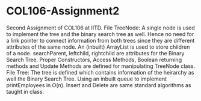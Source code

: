 # COL106-Assignment2
Second Assignment of COL106 at IITD.
File TreeNode:
A single node is used to implement the tree and the binary search tree as well.
Hence no need for a link pointer to connect information from both trees since they are different attributes of the same node.
An (inbuilt) ArrayList is used to store children of a node.
searchParent, leftchild, rightchild are attributes for the Binary Search Tree.
Proper Constructors, Access Methods, Boolean returning methods and Update Methods are defined for manipulating TreeNode class.
File Tree:
The tree is defined which contains information of the heirarchy as well the Binary Search Tree.
Using an inbuilt queue to implement printEmployees in O(n).
Insert and Delete are same standard algorithms as taught in class.
